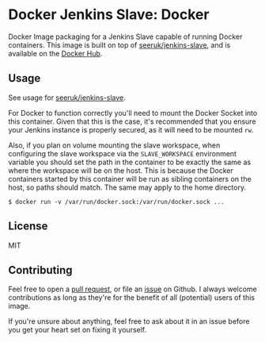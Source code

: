 Docker Jenkins Slave: Docker
============================

Docker Image packaging for a Jenkins Slave capable of running Docker containers. This image is
built on top of [seeruk/jenkins-slave][1], and is available on the [Docker Hub][2].

Usage
-----

See usage for [seeruk/jenkins-slave][1].

For Docker to function correctly you'll need to mount the Docker Socket into this container. Given
that this is the case, it's recommended that you ensure your Jenkins instance is properly secured,
as it will need to be mounted `rw`.

Also, if you plan on volume mounting the slave workspace, when configuring the slave workspace via
the `SLAVE_WORKSPACE` environment variable you should set the path in the container to be exactly
the same as where the workspace will be on the host. This is because the Docker containers started
by this container will be run as sibling containers on the host, so paths should match. The same may
apply to the home directory.

```
$ docker run -v /var/run/docker.sock:/var/run/docker.sock ...
```

License
-------

MIT

Contributing
------------

Feel free to open a [pull request][3], or file an [issue][4] on Github. I always welcome
contributions as long as they're for the benefit of all (potential) users of this image.

If you're unsure about anything, feel free to ask about it in an issue before you get your heart
set on fixing it yourself.

[1]: https://hub.docker.com/r/seeruk/jenkins-slave
[2]: https://hub.docker.com/r/seeruk/jenkins-slave-docker
[3]: https://github.com/SeerUK/docker-jenkins-slave-docker/pulls
[4]: https://github.com/SeerUK/docker-jenkins-slave-docker/issues

